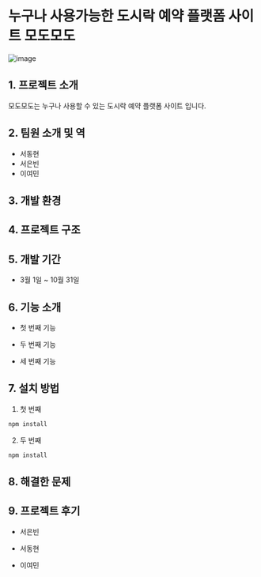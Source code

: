 # 누구나 사용가능한 도시락 예약 플랫폼 사이트 모도모도



![image](https://github.com/user-attachments/assets/87d33a82-1dc4-44b0-9aaa-eb6c6f06f91e)

## 1. 프로젝트 소개


모도모도는 누구나 사용할 수 있는 도시락 예약 플랫폼 사이트 입니다.

## 2. 팀원 소개 및 역


- 서동현
- 서은빈
- 이여민

## 3. 개발 환경


## 4. 프로젝트 구조


## 5. 개발 기간


- 3월 1일 ~ 10월 31일

## 6. 기능 소개
- 첫 번째 기능


- 두 번째 기능


- 세 번째 기능

  
## 7. 설치 방법


1. 첫 번째
```sh
npm install 
```

2. 두 번째
```sh
npm install 
```


## 8. 해결한 문제


## 9. 프로젝트 후기
- 서은빈


- 서동현

- 이여민
